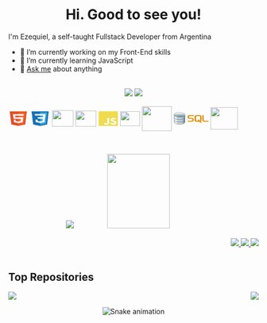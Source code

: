<h1 align="center" style="display: inline_block">Hi. Good to see you!</h1>

I'm Ezequiel, a self-taught Fullstack Developer from Argentina

- 🔭 I’m currently working on my Front-End skills
- 🌱 I’m currently learning JavaScript
- 💬 <a href="mailto:estiga27@gmail.com?Subject=Desde%20GitHub">Ask me</a> about anything<br/>

<br/>

<div align="center">
    <img height="180em" src="https://github-readme-stats.vercel.app/api?username=ezEst6&show_icons=true&theme=chartreuse-dark&include_all_commits=true&count_private=true&hide_border=true&bg_color=0d1117">
    <img height="180em" src="https://github-readme-stats.vercel.app/api/top-langs/?username=ezEst6&layout=compact&langs_count=7&theme=chartreuse-dark&hide_border=true&bg_color=0d1117">
</div>

<br>

<div style="display: inline_block">
    <img align="center" height="30" width="40" src="https://raw.githubusercontent.com/devicons/devicon/master/icons/html5/html5-original.svg">
    <img align="center" height="30" width="40" src="https://raw.githubusercontent.com/devicons/devicon/master/icons/css3/css3-original.svg">
    <img align="center" height="33" width="43" src="https://cdn.jsdelivr.net/gh/devicons/devicon/icons/bootstrap/bootstrap-original.svg">
    <img align="center" height="32" width="42" src="https://cdn.jsdelivr.net/gh/devicons/devicon/icons/sass/sass-original.svg">
    <img align="center" height="30" width="40" src="https://raw.githubusercontent.com/devicons/devicon/master/icons/javascript/javascript-plain.svg">
    <img align="center" height="30" width="40" src="https://cdn.jsdelivr.net/gh/devicons/devicon/icons/git/git-plain.svg">
    <img align="center" height="50" width="60" src="https://cdn.jsdelivr.net/gh/devicons/devicon/icons/npm/npm-original-wordmark.svg">
    <img align="center" height="25" width="70" src="./img/sql.png">
    <img align="center" height="45" width="55" src="https://cdn.jsdelivr.net/gh/devicons/devicon/icons/php/php-original.svg">
</div>

##

<br/>

<div align="center">
    <img height="160em" src="https://github-readme-streak-stats.herokuapp.com?user=ezEst6&theme=chartreuse-dark&hide_border=true&background=0d1117">
    <img height="150em" width="50%" src="https://github-readme-stats.vercel.app/api/wakatime?username=ezEst&theme=chartreuse-dark&hide_border=true&bg_color=0d1117">
</div>

<br/>

<div align="right">
    <a href="mailto:estiga27@gmail.com?Subject=Desde%20GitHub">
        <img src="https://img.shields.io/badge/Gmail-D14836?style=for-the-badge&logo=gmail&logoColor=white" target="_blank">
    </a>
    <a href="https://www.linkedin.com/in/ezequiel-estigarribia" target="_blank">
        <img src="https://img.shields.io/badge/-LinkedIn-%230077B5?style=for-the-badge&logo=linkedin&logoColor=white" target="_blank">
    </a>
    <a href="https://www.freecodecamp.org/Ezest" target="_blank">
        <img src="https://img.shields.io/badge/freecodecamp-27273D?style=for-the-badge&logo=freecodecamp&logoColor=white" target="_blank">
    </a>
</div>

<br/>

<h2 style="display: inline_block">Top Repositories</h2>

<div>
    <a href="https://github.com/ezEst6/shiny-fiesta">
        <img align="left" src="https://github-readme-stats.vercel.app/api/pin/?username=ezEst6&repo=shiny-fiesta&show_icons=true&theme=chartreuse-dark&include_all_commits=true&count_private=true&hide_border=false&bg_color=0d1117&border_color=30363d" target="_blank">
    </a>
    <a href="https://github.com/ezEst6/super-chainsaw">
        <img align="right" src="https://github-readme-stats.vercel.app/api/pin/?username=ezEst6&repo=super-chainsaw&show_icons=true&theme=chartreuse-dark&include_all_commits=true&count_private=true&hide_border=false&bg_color=0d1117&border_color=30363d" target="_blank">
    </a>
</div>

<br/>

<div align="center">
  
  ![Snake animation](https://github.com/ezEst6/ezEst6/blob/output/github-contribution-grid-snake.svg)
  
</div>
